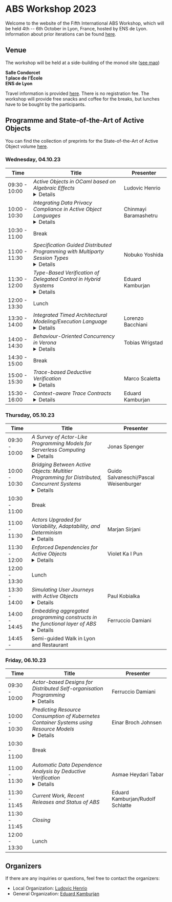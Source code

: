 # ABS Workshop 2023

Welcome to the website of the Fifth International ABS Workshop, which will be held 4th -- 6th October in Lyon, France, hosted by ENS de Lyon.
Information about prior iterations can be found [here](https://abs-models.org/publications/). 

## Venue
The workshop will be held at a side-building of the monod site ([see map](https://www.ens-lyon.fr/indexation/lieusalle/site-monod-salle-condorcet-1-place-de-lecole))

**Salle Condorcet**  
**1 place de l’École**  
**ENS de Lyon**  

Travel information is provided [here](https://www.ens-lyon.fr/en/campus-life/campus-tour/maps-directions). 
There is no registration fee.
The workshop will provide free snacks and coffee for the breaks, but lunches have to be bought by the participants.

## Programme and State-of-the-Art of Active Objects

You can find the collection of preprints for the State-of-the-Art of Active Object volume [here](merged.pdf).

### Wednesday, 04.10.23

| Time | Title | Presenter|
| --- | --- | --- |
| 09:30 - 10:00 | *Active Objects in OCaml based on Algebraic Effects* <details> Algebraic effects are a long-studied programming language allowing to implement complex control flow in a structured way. With OCaml 5, such features are finally available in a mainstream programming language, giving us a great opportunity to experiment with varied concurrency constructs implemented as simple libraries. We explore how to implement concurrency features such as futures and active objects using algebraic effects, both in theory and in practice. On the practical side, we present a library of active objects implemented in OCaml, with futures, cooperative scheduling of active objects, and thread-level parallelism. On the theoretical side, we formalize and prove the compilation of a future calculus that models our library into an effect calculus  similar to the primitives available in OCaml. </details> | Ludovic Henrio |
| 10:00 - 10:30 | *Integrating Data Privacy Compliance in Active Object Languages*<details>As users are more and more required to share their personal data, it becomes increasingly important for applications to comply with users’ consent for the handling of their personal data. Ensuring compliance with such consent requires reasoning globally about both the flow of information and the interaction of different parties handling personal data. In this direction, privacy by design principles cultivate a philosophy that endorses the development of systems with built-in abilities to demonstrate compliance with data privacy to guarantee the protection of personal data. However, there is an apparent mismatch in adopting such imprecise principles into explicit methods that support systematic solutions that integrates data privacy in system design. In this presentation, we present an integration of privacy concepts into a core active object language, to explore how the chosen language semantics can ensure personal data handling according to users’ privacy consent.</details> | Chinmayi Baramashetru |
| 10:30 - 11:00 | Break | |
| 11:00 - 11:30 | *Specification Guided Distributed Programming with Multiparty Session Types*<details>Session types are a type-theoretic approach to specifying communication protocols so that they can be verified by type-checking. This year marks 30 years since the first paper on session types, by Kohei Honda at CONCUR 1993. Since then the topic has attracted increasing interest, and and a substantial community and literature have developed. This talk explains the origin of session types and summarises resent developments in programming language extensions with session types. </details> | Nobuko Yoshida |
| 11:30 - 12:00 | *Type-Based Verification of Delegated Control in Hybrid Systems*<details>We present a post-region-based verification system for distributed hybrid models using the Hybrid Active Object concurrency model. The post-region of a method is the set of states where the physical process must be shown to be proven safe after a discrete process of this method terminates. Prior systems computed the post-region locally and, thus, were limited to systems where each object ensures its own safety. The system presented here uses a type-and-effect system to structure the interactions between objects and compute post-regions globally. Furthermore, we are able to handle hybrid systems, where control is delegated and the object and method that shape the post-region change over time. This is crucial to model cloud-based systems, where processes are dynamically started and distributed among multiple server instances.</details> | Eduard Kamburjan |
| 12:00 - 13:30 | Lunch | |
| 13:30 - 14:00 | *Integrated Timed Architectural Modeling/Execution Language*<details>We discuss an integrated approach for the design, specification, automatic deployment and simulation of microservice-based applications based on the ABS language. In particular, the integration of architectural modeling inspired to TOSCA (component types/port dependencies/architectural invariants) with the ABS language (static and dynamic aspects of ABS, including component properties, e.g. speed, and their use in timed/probabilistic simulations) via dedicated annotations. This is realized by integration of the ABS toolchain with a dedicated tool, called Timed SmartDepl. Such a tool, at ABS code compile time, solves (starting from the provided architectural specification) the optimal deployment problem and produces ABS deployment orchestrations to be used in the context of timed simulations. Moreover, the potentialities and the expressive power of this approach are confirmed by further integration with external tools, e.g.: the Zephyrus tool, used by Timed SmartDepl to solve the optimal deployment problem via constraint solving, and a machine learning based predictive module, that generates in advance data to be used in a timed ABS simulation exploiting such predicted data (e.g., simulating the usage, during the day, of predicted data generated during the preceding night).</details> | Lorenzo Bacchiani |
| 14:00 - 14:30 | *Behaviour-Oriented Concurrency in Verona*<details>Behaviour-oriented Concurrency is a new concurrency paradigm inspired by the actor model, join calculus and structural lock correlation. Programs in behaviour-oriented concurrency are expressed as tasks joining on data organised into isolated regions. Akin to actor-based concurrency, data is always accessed by a single thread of control, but in contrast to actor-based concurrency, data is decoupled from specific threads of control. Through a combination of region isolation, which can be guaranteed statically and dynamically, and scheduling, behaviour-oriented concurrency guarantees data-race freedom and deadlock-freedom.</details> | Tobias Wrigstad |
| 14:30 - 15:00 | Break | |
| 15:00 - 15:30 | *Trace-based Deductive Verification*<details>Contracts specifying a procedure’s behavior in terms of pre- and postconditions are essential for scalable software verification, but cannot express any constraints on the events occurring during execution of the procedure. This necessitates to annotate code with intermediate assertions, preventing full specification abstraction. We propose a logic over symbolic traces able to specify recursive procedures in a mod- ular manner that refers to specified programs only in terms of events. We also provide a deduction system based on symbolic execution and induction that we prove to be sound relative to a trace semantics. Our work generalizes contract-based to trace-based deductive verification by extending the notion of state-based contracts to trace-based contracts.</details> | Marco Scaletta |
| 15:30 - 16:00 | *Context-aware Trace Contracts*<details>Recent work generalized state-based method contracts to trace contracts, which permit to specify internal behavior of a procedure as a trace, such as calls or state changes. In this talk, we generalize trace contracts to context-aware trace contracts that allow to specify the call context through trace formulas, which cannot be specified with the state-based Hoare-style contracts common in deductive verification. In particular, the behavior of concurrent, asynchronous procedures depends on the call context, because of the global protocol that governs scheduling. We propose a program logic of context-aware trace contracts for specifying global behavior of asynchronous programs. We provide a sound proof system and transfer Liskov’s principle of behavioral subtyping to the analysis of asynchronous procedures.</details> | Eduard Kamburjan |

### Thursday, 05.10.23

| Time | Title | Presenter|
| --- | --- | --- |
| 09:30 - 10:00 | *A Survey of Actor-Like Programming Models for Serverless Computing*<details>Serverless computing promises to significantly simplify cloud computing by providing Functions-as-a-Service where invocations of functions, triggered by events, are automatically scheduled for execution on compute nodes. Notably, the serverless computing model does not require the manual provisioning of virtual machines; instead, FaaS enables load-based billing and auto-scaling according to the workload, reducing costs and making scheduling more efficient. While early serverless programming models only supported stateless functions and severely restricted program composition, recently proposed systems offer greater flexibility by adopting ideas from actors, active objects, and dataflow programming. This paper presents a survey of actor-like programming abstractions for stateful serverless computing, and provides a characterization of their properties and highlights their origin.</details>  | Jonas Spenger |
| 10:00 - 10:30 | *Bridging Between Active Objects: Multitier Programming for Distributed, Concurrent Systems*<details>Programming distributed and concurrent systems is notoriously hard. Active objects, which encapsulate operations, state and the execution thread, have been investigated by researchers to alleviate this issue. In a distributed system, message exchange among active objects or actors often coincides with network boundaries, and determines a major modularization direction for the application. Yet, certain application functionalities naturally crosscut such modularization direction. For those, structuring the application architecture around network boundaries is purely accidental and does not help reasoning about programs. Recently, multitier programming has been proposed as a programming paradigm that enables code that belongs to different peers to be developed together, in the same compilation unit. The compiler then splits the code and generates the required deployment components. In this work we explore the relation between multitier programming and active objects. Multitier programming can be considered a programming paradigm based on active objects with a focus on application domains where functionalities span multiple active objects, and allows such functionalities to be encapsulated into single object. A number of features of active objects are directly visible to programmers also in the multi- tier programming, resulting in an interesting combination of language abstractions available to developers.</details> | Guido Salvaneschi/Pascal Weisenburger |
| 10:30 - 11:00 | Break | |
| 11:00 - 11:30 | *Actors Upgraded for Variability, Adaptability, and Determinism*<details>Rebeca modeling language is designed as an imperative actor-based language with the goal of providing an easy-to-use language for modeling concurrent and distributed systems, with formal verification support. Rebeca has been extended to support time and probability. We extend Rebeca further with inheritance, polymorphism, interface declaration, and annotation mechanisms. These features allow us to handle variability within the model, support non-disruptive model evolution, and define method priorities. This enables Rebeca to be used more effectively in different domains, like in Software Product Lines, and holistic analysis of Cyber-Physical Systems. We develop specialized analysis techniques to support these extensions, partly integrated into Afra, the model checking tool of Rebeca.</details> | Marjan Sirjani |
| 11:30 - 12:00 | *Enforced Dependencies for Active Objects*<details>We present an active object-based language that records required and provided method completions ahead of method invocations. With this language, a programmer can use method declarations to specify the dependencies between different types of tasks. The type system makes sure that the programmer declares how to fulfil the prerequisites. Program execution corresponds to a non-deterministic simulation, consisting primarily of calls and returns. We present the grammar, dynamic semantics in the form of operational semantics rules, and a rule-based type system that checks the dependencies. The absence of cyclic task dependency can be checked at the level of method declaration.</details> | Violet Ka I Pun |
| 12:00 - 13:30 | Lunch | |
| 13:30 - 14:00 | *Simulating User Journeys with Active Objects*<details>The servitization of business makes companies increasingly dependent on providing a carefully designed user experience for their service offerings. User journeys allow services to be modeled from the user’s perspective, but are today mainly constructed and analyzed manually. Recent work analyzing user journeys as games allow optimal service- provider strategies to be automatically derived, assuming a restricted user behavior. Complementing this work, we here develop an actor-based modeling framework for user journeys that is parametric in user behavior and service-provider strategies, using the active-object modeling language ABS. Strategies for the service provider, such as those derived for user journey games, can be automatically imported into the framework. Our work enables prescriptive simulation-based analysis, as strategies can be evaluated and compared in scenarios with rich user behavior.</details> | Paul Kobialka |
| 14:00 - 14:45 | *Embedding aggregated programming constructs in the functional layer of ABS*<details>This talk provides a brief introduction to Aggregate Programming (AP) [1] -- an emerging approach to the engineering of complex coordination for distributed systems, based on viewing system interactions in terms of information propagating through collectives of devices, rather than in terms of individual devices and their interaction with their peers and environment. The foundation of this approach is the distillation of a number of prior approaches, both formal and pragmatic, proposed under the umbrella of field-based coordination, and culminating into the Field Calculus (FC) [2] and its recently proposed extension called the eXchange Calculus (XC) [3] -- two core calculi capturing the essential elements of AP, much as lambda-calculus captures the essence of functional programming and Featherweight Java the essence of class-based object-oriented programming. The talk aims to trigger a discussion on the issue posed in the title. [1] Jacob Beal, Danilo Pianini, Mirko Viroli (2015). Aggregate Programming for the Internet of Things. Computer 48(9): 22-30. https://doi.org/10.1109/MC.2015.261 [2] Giorgio Audrito, Mirko Viroli, Ferruccio Damiani, Danilo Pianini, Jacob Beal  (2019). A Higher-Order Calculus of Computational Fields. ACM Trans. Comput. Log. 20(1): 5:1-5:55. https://doi.org/10.1145/3285956 [3] Giorgio Audrito, Roberto Casadei, Ferruccio Damiani, Guido Salvaneschi, Mirko Viroli (2022). Functional Programming for Distributed Systems with XC. ECOOP 2022: 20:1-20:28. https://doi.org/10.4230/LIPIcs.ECOOP.2022.20</details> | Ferruccio Damiani |
| 14:45 - | Semi-guided Walk in Lyon and Restaurant | |


### Friday, 06.10.23

| Time | Title | Presenter|
| --- | --- | --- |
| 09:30 - 10:00 | *Actor-based Designs for Distributed Self-organisation Programming*<details>Self-organisation and collective adaptation  are highly desired features   for several kinds of large-scale distributed systems  including robotic swarms, computational ecosystems,   wearable collectives, and Internet-of-Things systems.  These kinds of distributed processes,  addressing functional and non-functional aspects of complex socio-technical systems,   can emerge in an engineered/controlled way from  (re)active decentralised activity and interaction  across all physical and logical system devices.  In the paperin the ABS SOTA volume,   we study how the Actors programming model can be adopted to  support collective self-organising behaviours. Specifically, we analyse the features of the Actors model  that are instrumental for   implementing the adaptive coordination of large-scale systems,  and discuss potential actor-based designs. Then, we discuss an incarnation of the approach in the aggregate computing paradigm, which stands as a comprehensive engineering approach for self-organisation. This is based on Akka, and can be fully programmed in the Scala programming language thanks to the ScaFi aggregate computing toolkit.</details> | Ferruccio Damiani |
| 10:00 - 10:30 | *Predicting Resource Consumption of Kubernetes Container Systems using Resource Models*<details>Cloud computing has radically changed the way organisations operate their software by allowing them to achieve high availability of services at affordable cost. Containerized microservices is an enabling technology for this change, and advanced container orchestration platforms such as Kubernetes are used for service management. Despite the flourishing ecosystem of monitoring tools for such orchestration platforms, service management is still mainly a manual effort. The modeling of cloud computing systems is an essential step towards automatic management, but the modeling of cloud systems of such complexity remains challenging and, as yet, unaddressed. In fact modeling resource consumption will be a key to comparing the outcome of possible deployment scenarios. This paper considers how to derive resource models for cloud systems empirically. We do so based on models of deployed services in a formal modeling language with explicit CPU and memory resources; once the adherence to the real system is good enough, formal properties can be verified in the model. Targeting a likely microservices application, we present a model of Kubernetes developed in Real-Time ABS. We report on leveraging data collected empirically from small deployments to simulate the execution of higher intensity scenarios on larger deployments. We discuss the challenges and limitations that arise from this approach, and identify constraints under which we obtain satisfactory accuracy.</details> | Einar Broch Johnsen |
| 10:30 - 11:00 | Break | |
| 11:00 - 11:30 | *Automatic Data Dependence Analysis by Deductive Verification*<details>Parallelization of programs relies on sound and precise analysis of data dependences in the code, specifically, when dealing with loops. State-of-art tools tend to over- and, occasionally, to under-approximate dependences. The former misses parallelization opportunities, the latter can change the behavior of the parallelized program. We have developed a sound and highly precise approach to generate data dependences based on deductive verification. We implemented our approach in KeY. The evaluation shows that our approach can generate highly precise data dependences for representative code taken from HPC applications.</details> | Asmae Heydari Tabar |
| 11:30 - 11:45 | *Current Work, Recent Releases and Status of ABS* | Eduard Kamburjan/Rudolf Schlatte |
| 11:30 - 11:45 | *Closing* | |
| 12:00 - 13:30 | Lunch | |

## Organizers
If there are any inquiries or questions, feel free to contact the organizers:
 * Local Organization: [Ludovic Henrio](mailto:ludovic.henrio@ens-lyon.fr)
 * General Organization: [Eduard Kamburjan](mailto:eduard@ifi.uio.no)
